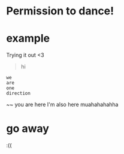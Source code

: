 # Permission to dance!

# example
Trying it out &lt;3
> hi
```
we
are
one
direction
```
~~ you are here I'm also here muahahahahha

# go away
:(( 
